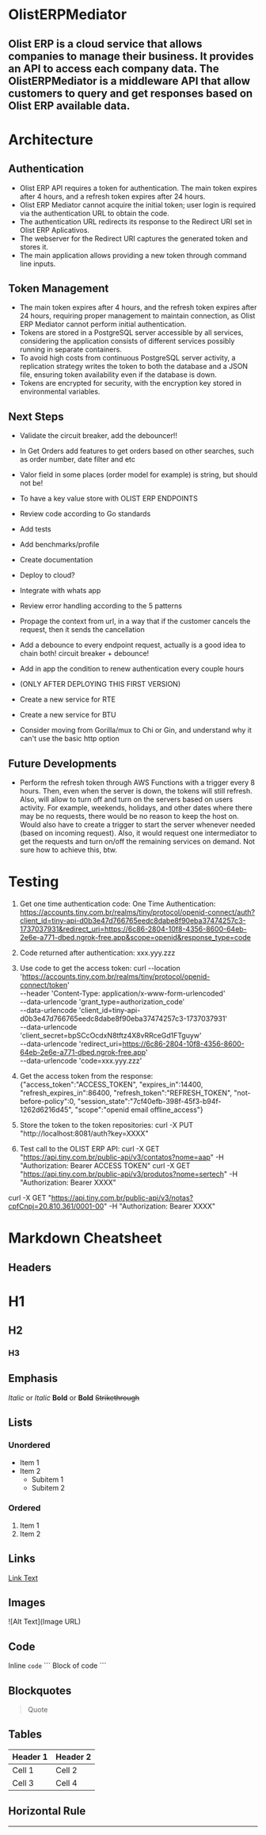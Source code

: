 # OlistERPMediator
Olist ERP is a cloud service that allows companies to manage their business. It provides an API to access each company data. The OlistERPMediator is a middleware API that allow customers to query and get responses based on Olist ERP available data.
---
# Architecture
## Authentication
- Olist ERP API requires a token for authentication. The main token expires after 4 hours, and a refresh token expires after 24 hours.
- Olist ERP Mediator cannot acquire the initial token; user login is required via the authentication URL to obtain the code.
- The authentication URL redirects its response to the Redirect URI set in Olist ERP Aplicativos.
- The webserver for the Redirect URI captures the generated token and stores it.
- The main application allows providing a new token through command line inputs.

## Token Management
- The main token expires after 4 hours, and the refresh token expires after 24 hours, requiring proper management to maintain connection, as Olist ERP Mediator cannot perform initial authentication.
- Tokens are stored in a PostgreSQL server accessible by all services, considering the application consists of different services possibly running in separate containers.
- To avoid high costs from continuous PostgreSQL server activity, a replication strategy writes the token to both the database and a JSON file, ensuring token availability even if the database is down.
- Tokens are encrypted for security, with the encryption key stored in environmental variables.

## Next Steps
- Validate the circuit breaker, add the debouncer!! 
- In Get Orders add features to get orders based on other searches, such as order number, date filter and etc
- Valor field in some places (order model for example) is string, but should not be!
- To have a key value store with OLIST ERP ENDPOINTS
- Review code according to Go standards
- Add tests
- Add benchmarks/profile
- Create documentation
- Deploy to cloud?
- Integrate with whats app 
- Review error handling according to the 5 patterns
- Propage the context from url, in a way that if the customer cancels the request, then it sends the cancellation
- Add a debounce to every endpoint request, actually is a good idea to chain both! circuit breaker + debounce!
- Add in app the condition to renew authentication every couple hours 

- (ONLY AFTER DEPLOYING THIS FIRST VERSION)
- Create a new service for RTE 
- Create a new service for BTU
- Consider moving from Gorilla/mux to Chi or Gin, and understand why it can't use the basic http option


## Future Developments
- Perform the refresh token through AWS Functions with a trigger every 8 hours. Then, even when the server is down, the tokens will still refresh. Also, will allow to turn off and turn on the servers based on users activity. For example, weekends, holidays, and other dates where there may be no requests, there would be no reason to keep the host on. Would also have to create a trigger to start the server whenever needed (based on incoming request). Also, it would request one intermediator to get the requests and turn on/off the remaining services on demand. Not sure how to achieve this, btw.

# Testing
1. Get one time authentication code:
One Time Authentication: https://accounts.tiny.com.br/realms/tiny/protocol/openid-connect/auth?client_id=tiny-api-d0b3e47d766765eedc8dabe8f90eba37474257c3-1737037931&redirect_uri=https://6c86-2804-10f8-4356-8600-64eb-2e6e-a771-dbed.ngrok-free.app&scope=openid&response_type=code

2. Code returned after authentication: xxx.yyy.zzz

3. Use code to get the access token: curl --location 'https://accounts.tiny.com.br/realms/tiny/protocol/openid-connect/token' \
--header 'Content-Type: application/x-www-form-urlencoded' \
--data-urlencode 'grant_type=authorization_code' \
--data-urlencode 'client_id=tiny-api-d0b3e47d766765eedc8dabe8f90eba37474257c3-1737037931' \
--data-urlencode 'client_secret=bpSCcOcdxN8tftz4X8vRRceGd1FTguyw' \
--data-urlencode 'redirect_uri=https://6c86-2804-10f8-4356-8600-64eb-2e6e-a771-dbed.ngrok-free.app' \
--data-urlencode 'code=xxx.yyy.zzz'

4. Get the access token from the response: 
{"access_token":"ACCESS_TOKEN",
"expires_in":14400,
"refresh_expires_in":86400,
"refresh_token":"REFRESH_TOKEN",
"not-before-policy":0,
"session_state":"7cf40efb-398f-45f3-b94f-1262d6216d45",
"scope":"openid email offline_access"}

5. Store the token to the token repositories:
curl -X PUT "http://localhost:8081/auth?key=XXXX" 

6. Test call to the OLIST ERP API:
curl -X GET "https://api.tiny.com.br/public-api/v3/contatos?nome=aap" -H "Authorization: Bearer ACCESS TOKEN"
curl -X GET "https://api.tiny.com.br/public-api/v3/produtos?nome=sertech" -H "Authorization: Bearer XXXX"

curl -X GET "https://api.tiny.com.br/public-api/v3/notas?cpfCnpj=20.810.361/0001-00" -H "Authorization: Bearer XXXX" 

# Markdown Cheatsheet

## Headers
# H1
## H2
### H3

## Emphasis
*Italic* or _Italic_
**Bold** or __Bold__
~~Strikethrough~~

## Lists
### Unordered
- Item 1
- Item 2
  - Subitem 1
  - Subitem 2

### Ordered
1. Item 1
2. Item 2

## Links
[Link Text](URL)

## Images
![Alt Text](Image URL)

## Code
Inline `code`
\`\`\`
Block of code
\`\`\`

## Blockquotes
> Quote

## Tables
| Header 1 | Header 2 |
|----------|----------|
| Cell 1   | Cell 2   |
| Cell 3   | Cell 4   |

## Horizontal Rule
---
